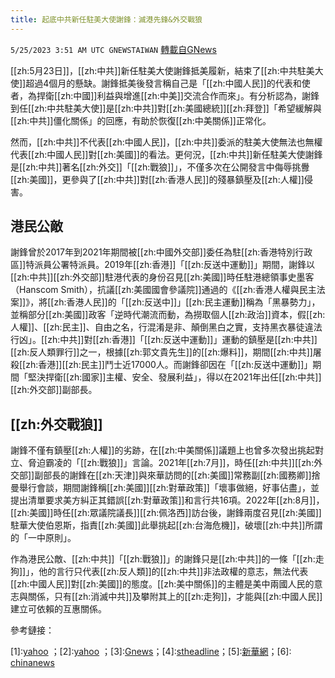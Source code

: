```yaml
---
title: 起底中共新任駐美大使謝鋒：滅港先鋒&外交戰狼
---
```

`5/25/2023 3:51 AM UTC GNEWSTAIWAN` [轉載自GNews](https://gnews.org/articles/1329221)

[[zh:5月23日]]，[[zh:中共]]新任駐美大使謝鋒抵美履新，結束了[[zh:中共駐美大使]]超過4個月的懸缺。謝鋒抵美後發言稱自己是「[[zh:中國人民]]的代表和使者，為捍衛[[zh:中國]]利益與增進[[zh:中美]]交流合作而來」。有分析認為，謝鋒到任[[zh:中共駐美大使]]是[[zh:中共]]對[[zh:美國總統]][[zh:拜登]]「希望緩解與[[zh:中共]]僵化關係」的回應，有助於恢復[[zh:中美關係]]正常化。

  

然而，[[zh:中共]]不代表[[zh:中國人民]]，[[zh:中共]]委派的駐美大使無法也無權代表[[zh:中國人民]]對[[zh:美國]]的看法。更何況，[[zh:中共]]新任駐美大使謝鋒是[[zh:中共]]著名[[zh:外交]]「[[zh:戰狼]]」，不僅多次在公開發言中侮辱挑釁[[zh:美國]]，更參與了[[zh:中共]]對[[zh:香港人民]]的殘暴鎮壓及[[zh:人權]]侵害。


## 港民公敵  

謝鋒曾於2017年到2021年期間被[[zh:中國外交部]]委任為駐[[zh:香港特別行政區]]特派員公署特派員。2019年[[zh:香港]]「[[zh:反送中運動]]」期間，謝鋒以[[zh:中共]][[zh:外交部]]駐港代表的身份召見[[zh:美國]]時任駐港總領事史墨客（Hanscom Smith），抗議[[zh:美國國會參議院]]通過的《[[zh:香港人權與民主法案]]》，將[[zh:香港人民]]的「[[zh:反送中]]」[[zh:民主運動]]稱為「黑暴勢力」，並稱部分[[zh:美國]]政客「逆時代潮流而動，為撈取個人[[zh:政治]]資本，假[[zh:人權]]、[[zh:民主]]、自由之名，行混淆是非、顛倒黑白之實，支持黑衣暴徒違法行凶」。[[zh:中共]]對[[zh:香港]]「[[zh:反送中運動]]」運動的鎮壓是[[zh:中共]][[zh:反人類罪行]]之一，根據[[zh:郭文貴先生]]的[[zh:爆料]]，期間[[zh:中共]]屠殺[[zh:香港]][[zh:民主]]鬥士近17000人。而謝鋒卻因在「[[zh:反送中運動]]」期間「堅決捍衛[[zh:國家]]主權、安全、發展利益」，得以在2021年出任[[zh:中共]][[zh:外交部]]副部長。

  

## [[zh:外交戰狼]]
謝鋒不僅有鎮壓[[zh:人權]]的劣跡，在[[zh:中美關係]]議題上也曾多次發出挑起對立、脅迫霸凌的「[[zh:戰狼]]」言論。2021年[[zh:7月]]，時任[[zh:中共]][[zh:外交部]]副部長的謝鋒在[[zh:天津]]與來華訪問的[[zh:美國]]常務副[[zh:國務卿]]捨曼舉行會談，期間謝鋒稱[[zh:美國]][[zh:對華政策]]「壞事做絕，好事佔盡」，並提出清單要求美方糾正其錯誤[[zh:對華政策]]和言行共16項。2022年[[zh:8月]]，[[zh:美國]]時任[[zh:眾議院議長]][[zh:佩洛西]]訪台後，謝鋒兩度召見[[zh:美國]]駐華大使伯恩斯，指責[[zh:美國]]此舉挑起[[zh:台海危機]]，破壞[[zh:中共]]所謂的「一中原則」。

  

作為港民公敵、[[zh:中共]]「[[zh:戰狼]]」的謝鋒只是[[zh:中共]]的一條「[[zh:走狗]]」，他的言行只代表[[zh:反人類]]的[[zh:中共]]非法政權的意志，無法代表[[zh:中國人民]]對[[zh:美國]]的態度。[[zh:美中關係]]的主體是美中兩國人民的意志與關係，只有[[zh:消滅中共]]及攀附其上的[[zh:走狗]]，才能與[[zh:中國人民]]建立可依賴的互惠關係。


參考鏈接：

\[1\]:[yahoo](https://tw.news.yahoo.com/%E6%96%B0%E4%BB%BB%E9%A7%90%E7%BE%8E%E5%A4%A7%E4%BD%BF%E8%AC%9D%E9%8B%92%E6%8A%B5%E9%81%94%E7%B4%90%E7%B4%84-%E5%BC%B7%E8%AA%BF%E7%82%BA%E6%8D%8D%E8%A1%9B%E4%B8%AD%E5%9C%8B%E5%88%A9%E7%9B%8A%E8%80%8C%E4%BE%86-005655562.html) ；\[2\]:[yahoo](https://tw.news.yahoo.com/%E8%AC%9D%E9%8B%92-%E4%B8%AD%E5%9C%8B%E5%A4%96%E4%BA%A4%E7%95%8C%E7%9A%84%E5%8F%88-%E5%8C%B9-%E6%88%B0%E7%8B%BC-113900426.html) ；\[3\]:[Gnews](https://gnews.org/m/177145)；\[4\]:[stheadline](https://std.stheadline.com/exclusive/article/502/%E7%8D%A8%E5%AE%B6-%E5%A4%96%E4%BA%A4%E9%83%A8%E9%A7%90%E6%B8%AF%E7%89%B9%E6%B4%BE%E5%93%A1%E8%AC%9D%E9%8B%92%E5%8D%B8%E4%BB%BB%E8%BF%94%E4%BA%AC-%E6%96%99%E4%BB%BB%E5%89%AF%E5%A4%96%E9%95%B7)；\[5\]:[新華網](https://www.xinhuanet.com/world/2021-07/27/c_1127698172.htm)；\[6\]: [chinanews](https://www.chinanews.com.cn/gn/2022/08-22/9833672.shtml)
